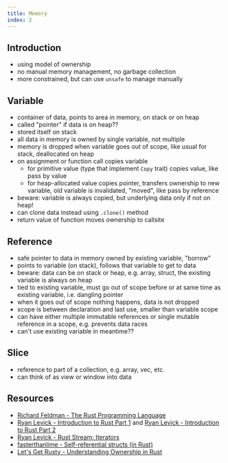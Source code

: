 ```yaml
---
title: Memory
index: 2
---
```


## Introduction

- using model of ownership
- no manual memory management, no garbage collection
- more constrained, but can use `unsafe` to manage manually

## Variable

- container of data, points to area in memory, on stack or on heap
- called "pointer" if data is on heap??
- stored itself on stack
- all data in memory is owned by single variable, not multiple
- memory is dropped when variable goes out of scope, like usual for stack, deallocated on heap
- on assignment or function call copies variable
  - for primitive value (type that implement `Copy` trait) copies value, like pass by value
  - for heap-allocated value copies pointer, transfers ownership to new variable, old variable is invalidated, "moved", like pass by reference
- beware: variable is always copied, but underlying data only if not on heap!
- can clone data instead using `.clone()` method
- return value of function moves ownership to callsite

## Reference

- safe pointer to data in memory owned by existing variable, "borrow"
- points to variable (on stack), follows that variable to get to data
- beware: data can be on stack or heap, e.g. array, struct, the existing variable is always on heap
- tied to existing variable, must go out of scope before or at same time as existing variable, i.e. dangling pointer
- when it goes out of scope nothing happens, data is not dropped
- scope is between declaration and last use, smaller than variable scope
- can have either multiple immutable references or single mutable reference in a scope, e.g. prevents data races
- can't use existing variable in meantime??

## Slice

- reference to part of a collection, e.g. array, vec, etc.
- can think of as view or window into data

## Resources

- [Richard Feldman - The Rust Programming Language](https://frontendmasters.com/courses/rust/)
- [Ryan Levick - Introduction to Rust Part 1](https://youtube.com/watch?v=WnWGO-tLtLA) and [Ryan Levick - Introduction to Rust Part 2](https://youtube.com/watch?v=lLWchWTUFOQ)
- [Ryan Levick - Rust Stream: Iterators](https://youtube.com/watch?v=7I11degAElQ)
- [fasterthanlime - Self-referential structs (in Rust)](https://youtube.com/watch?v=xNrglKGi-7o)
- [Let's Get Rusty - Understanding Ownership in Rust](https://youtube.com/watch?v=VFIOSWy93H0&list=PLai5B987bZ9CoVR-QEIN9foz4QCJ0H2Y8&index=4)